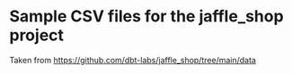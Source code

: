 # Sample CSV files for the jaffle_shop project

Taken from https://github.com/dbt-labs/jaffle_shop/tree/main/data